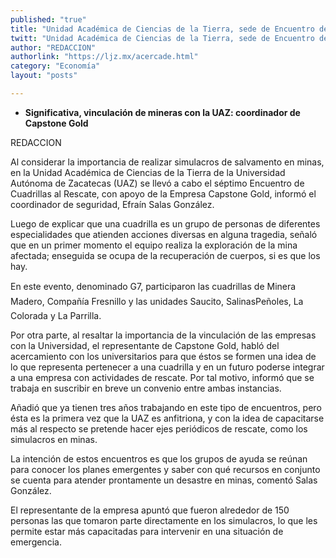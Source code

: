 ```yaml
---
published: "true"
title: "Unidad Académica de Ciencias de la Tierra, sede de Encuentro de Cuadrillas al Rescate"
twitt: "Unidad Académica de Ciencias de la Tierra, sede de Encuentro de Cuadrillas al Rescate"
author: "REDACCION"
authorlink: "https://ljz.mx/acercade.html"
category: "Economía"
layout: "posts"

---
```


*   **Significativa, vinculación de mineras con la UAZ: coordinador de Capstone Gold**


  REDACCION



  Al considerar la importancia de realizar simulacros de salvamento en minas, en la Unidad Académica de Ciencias de la Tierra de la Universidad Autónoma de Zacatecas (UAZ) se llevó a cabo el séptimo Encuentro de Cuadrillas al Rescate, con apoyo de la Empresa Capstone Gold, informó el coordinador de seguridad, Efraín Salas González.



  Luego de explicar que una cuadrilla es un grupo de personas de diferentes especialidades que atienden acciones diversas en alguna tragedia, señaló que en un primer momento el equipo realiza la exploración de la mina afectada; enseguida se ocupa de la recuperación de cuerpos, si es que los hay.



  En este evento, denominado G7, participaron las cuadrillas de Minera Madero, Compañía Fresnillo y las unidades Saucito, SalinasPeñoles, La Colorada y La Parrilla.



  Por otra parte, al resaltar la importancia de la vinculación de las empresas con la Universidad, el representante de Capstone Gold, habló del acercamiento con los universitarios para que éstos se formen una idea de lo que representa pertenecer a una cuadrilla y en un futuro poderse integrar a una empresa con actividades de rescate. Por tal motivo, informó que se trabaja en suscribir en breve un convenio entre ambas instancias.



  Añadió que ya tienen tres años trabajando en este tipo de encuentros, pero ésta es la primera vez que la UAZ es anfitriona, y con la idea de capacitarse más al respecto se pretende hacer ejes periódicos de rescate, como los simulacros en minas.



  La intención de estos encuentros es que los grupos de ayuda se reúnan para conocer los planes emergentes y saber con qué recursos en conjunto se cuenta para atender prontamente un desastre en minas, comentó Salas González.



  El representante de la empresa apuntó que fueron alrededor de 150 personas las que tomaron parte directamente en los simulacros, lo que les permite estar más capacitadas para intervenir en una situación de emergencia.

